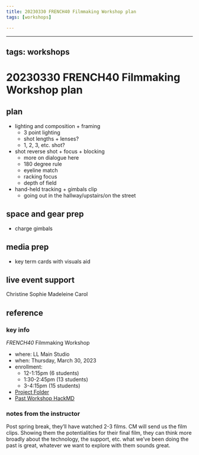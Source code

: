 ```yaml
---
title: 20230330 FRENCH40 Filmmaking Workshop plan
tags: [workshops]

---
```


---
tags: workshops
---
# 20230330 FRENCH40 Filmmaking Workshop plan

## plan
* lighting and composition + framing
    * 3 point lighting
    * shot lengths + lenses?
    * 1, 2, 3, etc. shot?
* shot reverse shot + focus + blocking
    * more on dialogue here
    * 180 degree rule
    * eyeline match
    * racking focus
    * depth of field
* hand-held tracking + gimbals clip
    * going out in the hallway/upstairs/on the street
## space and gear prep
* charge gimbals
## media prep
* key term cards with visuals aid
## live event support
Christine
Sophie
Madeleine
Carol
## reference
### key info
*FRENCH40* Filmmaking Workshop
* where: LL Main Studio
* when: Thursday, March 30, 2023
* enrollment:
    * 12-1:15pm (6 students)
    * 1:30-2:45pm (13 students)
    * 3-4:15pm (15 students)
* [Project Folder](
https://drive.google.com/drive/folders/1Mpd64_P_NVAI-_WdoEuqFL0DBFCqSERP)
* [Past Workshop HackMD](https://hackmd.io/@ll-22-23/SkuO_iuzs)

### notes from the instructor
Post spring break, they’ll have watched 2-3 films. CM will send us the film clips. Showing them the potentialities for their final film, they can think more broadly about the technology, the support, etc. what we’ve been doing the past is great, whatever we want to explore with them sounds great.
